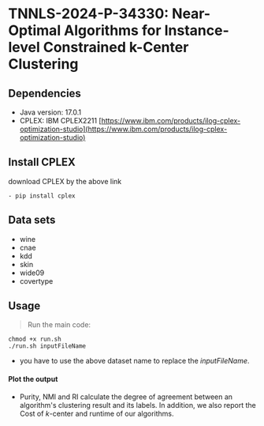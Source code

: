# TNNLS-2024-P-34330: Near-Optimal Algorithms for Instance-level Constrained k-Center Clustering 

  ## Dependencies
  - Java version: 17.0.1
  - CPLEX: IBM CPLEX2211 [https://www.ibm.com/products/ilog-cplex-optimization-studio](https://www.ibm.com/products/ilog-cplex-optimization-studio)

   ## Install CPLEX
   download CPLEX by the above link
   
    - pip install cplex
    
  ## Data sets
  - wine
  - cnae
  - kdd
  - skin
  - wide09
  - covertype

 ## Usage
 > Run the main code:

    chmod +x run.sh
    ./run.sh inputFileName

  - you have to use the above dataset name to replace the _inputFileName_.

  #### Plot the output

  -  Purity, NMI and RI calculate the degree of agreement between an algorithm's clustering result and its labels. In addition, we also report the Cost of $k$-center and runtime of our algorithms.
